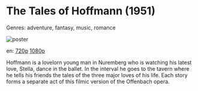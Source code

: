# The Tales of Hoffmann (1951)

Genres: adventure, fantasy, music, romance

![poster](http://image.tmdb.org/t/p/w500/2fo1JcC6eHfcO0n6tXvyvU7cDd4.jpg)

en:
  [720p](magnet:?xt=urn:btih:1418b738655adc138503a1b793b4eed5b4faff7c&dn=The+Tales+of+Hoffmann+%281951%29+720p+BrRip+x264+-+YIFY&tr=udp%3A%2F%2Ftracker.openbittorrent.com%3A80%2Fannounce&tr=udp%3A%2F%2Fglotorrents.pw%3A6969%2Fannounce&tr=udp%3A%2F%2Ftracker.openbittorrent.com%3A80%2Fannounce&tr=udp%3A%2F%2Ftracker.opentrackr.org%3A1337%2Fannounce&tr=udp%3A%2F%2Fzer0day.to%3A1337%2Fannounce&tr=udp%3A%2F%2Ftracker.coppersurfer.tk%3A6969%2Fannounce)
  [1080p](magnet:?xt=urn:btih:2d8d6dc48bc57870c363dec6ee65ad4d67657cdd&dn=The+Tales+of+Hoffmann+%281951%29+1080p+BrRip+x264+-+YIFY&tr=udp%3A%2F%2Ftracker.openbittorrent.com%3A80%2Fannounce&tr=udp%3A%2F%2Fglotorrents.pw%3A6969%2Fannounce&tr=udp%3A%2F%2Ftracker.openbittorrent.com%3A80%2Fannounce&tr=udp%3A%2F%2Ftracker.opentrackr.org%3A1337%2Fannounce&tr=udp%3A%2F%2Fzer0day.to%3A1337%2Fannounce&tr=udp%3A%2F%2Ftracker.coppersurfer.tk%3A6969%2Fannounce)
  


Hoffmann is a lovelorn young man in Nuremberg who is watching his latest love, Stella, dance in the ballet. In the interval he goes to the tavern where he tells his friends the tales of the three major loves of his life. Each story forms a separate act of this filmic version of the Offenbach opera.